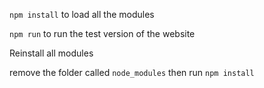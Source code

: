 `npm install` to load all the modules

`npm run` to run the test version of the website

Reinstall all modules

remove the folder called `node_modules` then run `npm install`


